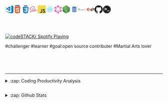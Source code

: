 ### 
<img align="left" alt="Visual Studio Code" width="26px" src="https://raw.githubusercontent.com/github/explore/80688e429a7d4ef2fca1e82350fe8e3517d3494d/topics/visual-studio-code/visual-studio-code.png" />
<img align="left" alt="HTML5" width="26px" src="https://raw.githubusercontent.com/github/explore/80688e429a7d4ef2fca1e82350fe8e3517d3494d/topics/html/html.png" />
<img align="left" alt="CSS3" width="26px" src="https://raw.githubusercontent.com/github/explore/80688e429a7d4ef2fca1e82350fe8e3517d3494d/topics/css/css.png" />
<img align="left" alt="Sass" width="26px" src="https://raw.githubusercontent.com/github/explore/80688e429a7d4ef2fca1e82350fe8e3517d3494d/topics/sass/sass.png" />
<img align="left" alt="JavaScript" width="26px" src="https://raw.githubusercontent.com/github/explore/80688e429a7d4ef2fca1e82350fe8e3517d3494d/topics/javascript/javascript.png" />
<img align="left" alt="React" width="26px" src="https://raw.githubusercontent.com/github/explore/80688e429a7d4ef2fca1e82350fe8e3517d3494d/topics/react/react.png" />
<img align="left" alt="GraphQL" width="26px" src="https://raw.githubusercontent.com/github/explore/80688e429a7d4ef2fca1e82350fe8e3517d3494d/topics/graphql/graphql.png" />
<img align="left" alt="Node.js" width="26px" src="https://raw.githubusercontent.com/github/explore/80688e429a7d4ef2fca1e82350fe8e3517d3494d/topics/nodejs/nodejs.png" />
<img align="left" alt="SQL" width="26px" src="https://raw.githubusercontent.com/github/explore/80688e429a7d4ef2fca1e82350fe8e3517d3494d/topics/sql/sql.png" />
<img align="left" alt="MongoDB" width="26px" src="https://raw.githubusercontent.com/github/explore/80688e429a7d4ef2fca1e82350fe8e3517d3494d/topics/mongodb/mongodb.png" />
<img align="left" alt="Git" width="26px" src="https://raw.githubusercontent.com/github/explore/80688e429a7d4ef2fca1e82350fe8e3517d3494d/topics/git/git.png" />
<img align="left" alt="GitHub" width="26px" src="https://raw.githubusercontent.com/github/explore/78df643247d429f6cc873026c0622819ad797942/topics/github/github.png" />
<img align="left" alt="Terminal" width="26px" src="https://raw.githubusercontent.com/github/explore/80688e429a7d4ef2fca1e82350fe8e3517d3494d/topics/terminal/terminal.png" />

<br />
<br />
<br />
<br />



### 

[<img src="https://now-playing-codestackr.vercel.app/api/spotify-playing" alt="codeSTACKr Spotify Playing" width="350" />](https://open.spotify.com/user/swyqyimdc12jajde4vpwd2x1b)

 #challenger #learner #goal:open source contributer #Martial Arts lover

<br />
<br />
<br />

---


<details>
 <summary>:zap: Coding Productivity Analysis</summary>
 
 <br />
 
<!--START_SECTION:waka-->
![Profile Views](http://img.shields.io/badge/Profile%20Views-24-blue)

**🐱 My Github Data** 

> 🏆 328 Contributions in the Year 2020
 > 
> 📦 73.5 kB Used in Github's Storage 
 > 
> 🚫 Not Opted to Hire
 > 
> 📜 61 Public Repositories
 > 
> 🔑 0 Private Repository 
 > 
**I'm an Early 🐤** 

```text
🌞 Morning    60 commits     █████░░░░░░░░░░░░░░░░░░░░   21.28% 
🌆 Daytime    109 commits    █████████░░░░░░░░░░░░░░░░   38.65% 
🌃 Evening    85 commits     ███████░░░░░░░░░░░░░░░░░░   30.14% 
🌙 Night      28 commits     ██░░░░░░░░░░░░░░░░░░░░░░░   9.93%

```
📅 **I'm Most Productive on Monday** 

```text
Monday       83 commits     ███████░░░░░░░░░░░░░░░░░░   29.43% 
Tuesday      54 commits     ████░░░░░░░░░░░░░░░░░░░░░   19.15% 
Wednesday    29 commits     ██░░░░░░░░░░░░░░░░░░░░░░░   10.28% 
Thursday     29 commits     ██░░░░░░░░░░░░░░░░░░░░░░░   10.28% 
Friday       43 commits     ███░░░░░░░░░░░░░░░░░░░░░░   15.25% 
Saturday     25 commits     ██░░░░░░░░░░░░░░░░░░░░░░░   8.87% 
Sunday       19 commits     █░░░░░░░░░░░░░░░░░░░░░░░░   6.74%

```


📊 **This Week I Spent My Time On** 

```text
⌚︎ Time Zone: Asia/Seoul

💬 Programming Languages: 
JavaScript               6 hrs 21 mins       ████████░░░░░░░░░░░░░░░░░   34.27% 
JSX                      4 hrs 28 mins       ██████░░░░░░░░░░░░░░░░░░░   24.11% 
TypeScript               3 hrs 55 mins       █████░░░░░░░░░░░░░░░░░░░░   21.11% 
JSON                     1 hr 23 mins        ██░░░░░░░░░░░░░░░░░░░░░░░   7.54% 
Markdown                 1 hr 13 mins        █░░░░░░░░░░░░░░░░░░░░░░░░   6.57%

🔥 Editors: 
VS Code                  18 hrs 34 mins      █████████████████████████   100.0%

💻 Operating System: 
Windows                  18 hrs 34 mins      █████████████████████████   100.0%

```

**I Mostly Code in JavaScript** 

```text
JavaScript               33 repos            █████████████████░░░░░░░░   68.75% 
HTML                     9 repos             ████░░░░░░░░░░░░░░░░░░░░░   18.75% 
CSS                      4 repos             ██░░░░░░░░░░░░░░░░░░░░░░░   8.33% 
TypeScript               2 repos             █░░░░░░░░░░░░░░░░░░░░░░░░   4.17%

```


**Timeline**

![Chart not found](https://github.com/wow-woo/wow-woo/blob/master/charts/bar_graph.png) 


<!--END_SECTION:waka-->
![Profile Views](http://img.shields.io/badge/Profile%20Views-0-blue)
</details>


##

<details>
  <summary>:zap: Github Stats</summary>

  <img align="left" alt="wow-woo's Github Stats" src="https://github-readme-stats-delta-ten.vercel.app/api?username=wow-woo&show_icons=true&hide_border=true" />

</details>

[website]: https:// 
[instagram]: https://instagram.com/
[linkedin]: https://linkedin.com/in/
